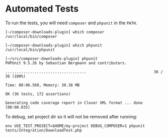 # Automated Tests

To run the tests, you will need `composer` and `phpunit` in the `PATH`.

```
[~/composer-downloads-plugin] which composer
/usr/local/bin/composer

[~/composer-downloads-plugin] which phpunit
/usr/local/bin/phpunit

[~/src/composer-downloads-plugin] phpunit
PHPUnit 9.5.26 by Sebastian Bergmann and contributors.

....................................                              36 / 36 (100%)

Time: 00:06.560, Memory: 30.38 MB

OK (36 tests, 172 assertions)

Generating code coverage report in Clover XML format ... done [00:00.035]
```

To debug, set project dir so it will not be removed after running:

```
env USE_TEST_PROJECT=$HOME/my-project DEBUG_COMPOSER=1 phpunit tests/Integration/DownloadTest.php
```
